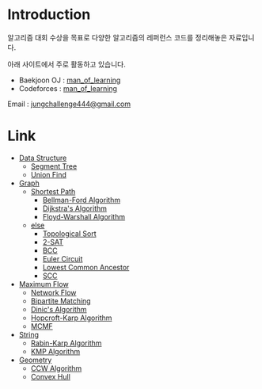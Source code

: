 # Introduction
알고리즘 대회 수상을 목표로 다양한 알고리즘의 레퍼런스 코드를 정리해놓은 자료입니다.

아래 사이트에서 주로 활동하고 있습니다.
* Baekjoon OJ : [man_of_learning](https://www.acmicpc.net/user/man_of_learning)
* Codeforces : [man_of_learning](https://codeforces.com/profile/man_of_learning)

Email : jungchallenge444@gmail.com

# Link
* [Data Structure](https://github.com/manoflearning/PS-Reference-Codes/tree/master/Reference%20Codes/1.%20Data%20Structure)
  * [Segment Tree](https://github.com/manoflearning/PS-Reference-Codes/tree/master/Reference%20Codes/1.%20Data%20Structure/Segment%20Tree)
  * [Union Find](https://github.com/manoflearning/PS-Reference-Codes/blob/master/Reference%20Codes/1.%20Data%20Structure/Union%20Find.txt)
* [Graph](https://github.com/manoflearning/PS-Reference-Codes/tree/master/Reference%20Codes/2.%20Graph)
  * [Shortest Path](https://github.com/manoflearning/PS-Reference-Codes/tree/master/Reference%20Codes/2.%20Graph/2.1%20Shortest%20Path)
    * [Bellman-Ford Algorithm](https://github.com/manoflearning/PS-Reference-Codes/blob/master/Reference%20Codes/2.%20Graph/2.1%20Shortest%20Path/Bellman-Ford%20Algorithm.txt)
    * [Dijkstra's Algorithm](https://github.com/manoflearning/PS-Reference-Codes/blob/master/Reference%20Codes/2.%20Graph/2.1%20Shortest%20Path/Dijkstra's%20Algorithm.txt)
    * [Floyd-Warshall Algorithm](https://github.com/manoflearning/PS-Reference-Codes/blob/master/Reference%20Codes/2.%20Graph/2.1%20Shortest%20Path/Floyd-Warshall%20Algorithm.txt)
  * [else](https://github.com/manoflearning/PS-Reference-Codes/tree/master/Reference%20Codes/2.%20Graph/2.2%20Else)
    * [Topological Sort](https://github.com/manoflearning/PS-Reference-Codes/tree/master/Reference%20Codes/2.%20Graph/2.2%20Else/Topological%20Sort)
    * [2-SAT](https://github.com/manoflearning/PS-Reference-Codes/blob/master/Reference%20Codes/2.%20Graph/2.2%20Else/2-SAT.txt)
    * [BCC](https://github.com/manoflearning/PS-Reference-Codes/blob/master/Reference%20Codes/2.%20Graph/2.2%20Else/BCC.txt)
    * [Euler Circuit](https://github.com/manoflearning/PS-Reference-Codes/blob/master/Reference%20Codes/2.%20Graph/2.2%20Else/Euler%20Circuit.txt)
    * [Lowest Common Ancestor](https://github.com/manoflearning/PS-Reference-Codes/blob/master/Reference%20Codes/2.%20Graph/2.2%20Else/Lowest%20Common%20Ancestor.txt)
    * [SCC](https://github.com/manoflearning/PS-Reference-Codes/blob/master/Reference%20Codes/2.%20Graph/2.2%20Else/SCC.txt)
* [Maximum Flow](https://github.com/manoflearning/PS-Reference-Codes/tree/master/Reference%20Codes/3.%20Maximum%20Flow)
  * [Network Flow](https://github.com/manoflearning/PS-Reference-Codes/tree/master/Reference%20Codes/3.%20Maximum%20Flow/Network%20Flow)
  * [Bipartite Matching](https://github.com/manoflearning/PS-Reference-Codes/blob/master/Reference%20Codes/3.%20Maximum%20Flow/Bipartite%20Matching.txt)
  * [Dinic's Algorithm](https://github.com/manoflearning/PS-Reference-Codes/blob/master/Reference%20Codes/3.%20Maximum%20Flow/Dinic's%20Algorithm.txt)
  * [Hopcroft-Karp Algorithm](https://github.com/manoflearning/PS-Reference-Codes/blob/master/Reference%20Codes/3.%20Maximum%20Flow/Hopcroft-Karp%20Algorithm.txt)
  * [MCMF](https://github.com/manoflearning/PS-Reference-Codes/blob/master/Reference%20Codes/3.%20Maximum%20Flow/MCMF.txt)
* [String](https://github.com/manoflearning/PS-Reference-Codes/tree/master/Reference%20Codes/4.%20String)
  * [Rabin-Karp Algorithm](https://github.com/manoflearning/PS-Reference-Codes/tree/master/Reference%20Codes/4.%20String/Rabin-Karp%20Algorithm)
  * [KMP Algorithm](https://github.com/manoflearning/PS-Reference-Codes/blob/master/Reference%20Codes/4.%20String/KMP%20Algorithm.txt)
* [Geometry](https://github.com/manoflearning/PS-Reference-Codes/tree/master/Reference%20Codes/5.%20Geometry)
  * [CCW Algorithm](https://github.com/manoflearning/PS-Reference-Codes/blob/master/Reference%20Codes/5.%20Geometry/CCW%20Algorithm.txt)
  * [Convex Hull](https://github.com/manoflearning/PS-Reference-Codes/blob/master/Reference%20Codes/5.%20Geometry/Convex%20Hull.txt)
